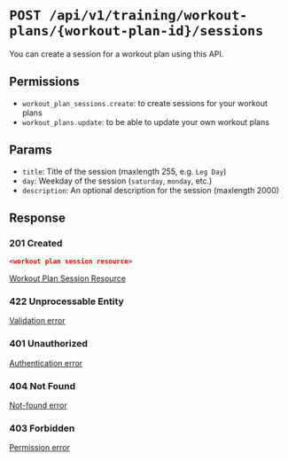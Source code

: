 # `POST /api/v1/training/workout-plans/{workout-plan-id}/sessions`
You can create a session for a workout plan using this API.


## Permissions

- `workout_plan_sessions.create`: to create sessions for your workout plans
- `workout_plans.update`: to be able to update your own workout plans

## Params

- `title`: Title of the session (maxlength 255, e.g. `Leg Day`)
- `day`: Weekday of the session (`saturday`, `monday`, etc.)
- `description`: An optional description for the session (maxlength 2000)

## Response

### 201 Created
```json
<workout plan session resource>
```

[Workout Plan Session Resource](workout_plan_session_resource.md)

### 422 Unprocessable Entity
[Validation error](../../../_globals/validation-errors.md)

### 401 Unauthorized
[Authentication error](../../../_globals/authentication-errors.md)

### 404 Not Found
[Not-found error](../../../_globals/not-found-errors.md)

### 403 Forbidden
[Permission error](../../../_globals/permission-errors.md)
